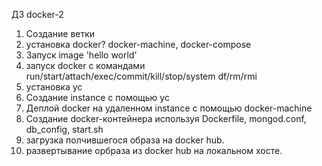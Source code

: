 ДЗ docker-2
1. Создание ветки
2. установка docker? docker-machine, docker-compose
3. Запуск image 'hello world'
4. запуск docker с командами run/start/attach/exec/commit/kill/stop/system df/rm/rmi
5. установка yc
6. Создание instance с помощью yc
7. Деплой docker на удаленном instance с помощью docker-machine
8. Создание docker-контейнера используя Dockerfile, mongod.conf, db_config, start.sh
9. загрузка полчившегося образа на docker hub.
10. развертывание орбраза из docker hub на локальном хосте.
